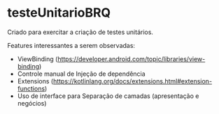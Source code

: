 # testeUnitarioBRQ

Criado para exercitar a criação de testes unitários.

Features interessantes a serem observadas:
  - ViewBinding (https://developer.android.com/topic/libraries/view-binding)
  - Controle manual de Injeção de dependência 
  - Extensions (https://kotlinlang.org/docs/extensions.html#extension-functions)
  - Uso de interface para Separação de camadas (apresentação e negócios)

